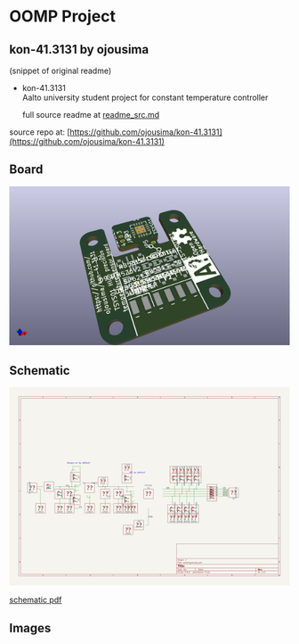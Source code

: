 # OOMP Project  
## kon-41.3131  by ojousima  
  
(snippet of original readme)  
  
- kon-41.3131  
Aalto university student project for constant temperature controller  
  
  full source readme at [readme_src.md](readme_src.md)  
  
source repo at: [https://github.com/ojousima/kon-41.3131](https://github.com/ojousima/kon-41.3131)  
## Board  
  
[![working_3d.png](working_3d_600.png)](working_3d.png)  
## Schematic  
  
[![working_schematic.png](working_schematic_600.png)](working_schematic.png)  
  
[schematic pdf](working_schematic.pdf)  
## Images  
